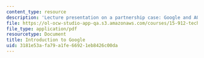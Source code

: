 ```yaml
---
content_type: resource
description: 'Lecture presentation on a partnership case: Google and AOL.'
file: https://ol-ocw-studio-app-qa.s3.amazonaws.com/courses/15-912-technology-strategy-fall-2008/3181e53afa79a1fe66921eb8426c00da_lec_13a.pdf
file_type: application/pdf
resourcetype: Document
title: Introduction to Google
uid: 3181e53a-fa79-a1fe-6692-1eb8426c00da
---
```

